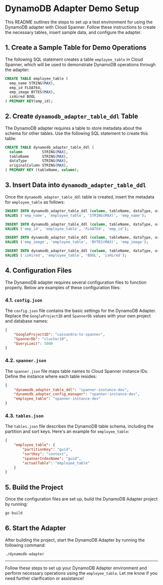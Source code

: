 # DynamoDB Adapter Demo Setup

This README outlines the steps to set up a test environment for
using the DynamoDB adapter with Cloud Spanner.
Follow these instructions to create the necessary tables,
insert sample data, and configure the adapter.

## 1. Create a Sample Table for Demo Operations

The following SQL statement creates a table `employee_table` in Cloud Spanner,
which will be used to demonstrate DynamoDB operations through the adapter:

```sql
CREATE TABLE employee_table (
  emp_name STRING(MAX),
  emp_id FLOAT64,
  emp_image BYTES(MAX),
  isHired BOOL
) PRIMARY KEY(emp_id);
```

## 2. Create `dynamodb_adapter_table_ddl` Table

The DynamoDB adapter requires a table to store metadata about
the schema for other tables.
Use the following SQL statement to create this table:

```sql
CREATE TABLE dynamodb_adapter_table_ddl (
  column         STRING(MAX),
  tableName      STRING(MAX),
  dataType       STRING(MAX),
  originalColumn STRING(MAX),
) PRIMARY KEY (tableName, column);
```

## 3. Insert Data into `dynamodb_adapter_table_ddl`

Once the `dynamodb_adapter_table_ddl` table is created,
insert the metadata for `employee_table` as follows:

```sql
INSERT INTO dynamodb_adapter_table_ddl (column, tableName, dataType, originalColumn)
VALUES ('emp_name', 'employee_table', 'STRING(MAX)', 'emp_name');

INSERT INTO dynamodb_adapter_table_ddl (column, tableName, dataType, originalColumn)
VALUES ('emp_id', 'employee_table', 'FLOAT64', 'emp_id');

INSERT INTO dynamodb_adapter_table_ddl (column, tableName, dataType, originalColumn)
VALUES ('emp_image', 'employee_table', 'BYTES(MAX)', 'emp_image');

INSERT INTO dynamodb_adapter_table_ddl (column, tableName, dataType, originalColumn)
VALUES ('isHired', 'employee_table', 'BOOL', 'isHired');
```

## 4. Configuration Files

The DynamoDB adapter requires several configuration files to function properly.
Below are examples of these configuration files:

### 4.1. `config.json`

The `config.json` file contains the basic settings for the DynamoDB Adapter.
Replace the `GoogleProjectID` and `SpannerDb` values with your own project
and database names:

```json
{
    "GoogleProjectID": "cassandra-to-spanner",
    "SpannerDb": "cluster10",
    "QueryLimit": 5000
}
```

### 4.2. `spanner.json`

The `spanner.json` file maps table names to Cloud Spanner instance IDs.
Define the instance where each table resides:

```json
{
    "dynamodb_adapter_table_ddl": "spanner-instance-dev",
    "dynamodb_adapter_config_manager": "spanner-instance-dev",
    "employee_table": "spanner-instance-dev"
}
```

### 4.3. `tables.json`

The `tables.json` file describes the DynamoDB table schema,
including the partition and sort keys. Here's an example for `employee_table`:

```json
{
    "employee_table": {
        "partitionKey": "guid",
        "sortKey": "context",
        "spannerIndexName": "guid",
        "actualTable": "employee_table"
    }
}
```

## 5. Build the Project

Once the configuration files are set up,
build the DynamoDB Adapter project by running:

```bash
go build
```

## 6. Start the Adapter

After building the project, start the DynamoDB Adapter by running the following command:

```bash
./dynamodb-adapter
```

---

Follow these steps to set up your DynamoDB Adapter environment
and perform necessary operations using the `employee_table`.
Let me know if you need further clarification or assistance!




